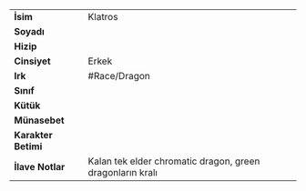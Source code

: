|  |  |  
|---|---|  
| **İsim** | Klatros|  
| **Soyadı** | |  
| **Hizip** | |  
| **Cinsiyet** | Erkek|  
| **Irk** | #Race/Dragon|  
| **Sınıf** | |  
| **Kütük** | |  
| **Münasebet** | |  
| **Karakter Betimi** | |  
| **İlave Notlar** | Kalan tek elder chromatic dragon, green dragonların kralı|  
